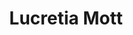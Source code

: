 ---
pid: mx61
title: Lucretia Mott
location_transcription: Unknown best location
coordinates: "[-75.225341330503, 39.952648484183]"
zipcode: '19143'
gen_neighborhood: West Philadelphia
neighborhood: University City
outside_phl: 
age: '58'
age_range: 50-59
instagram: 
image_file_name: mx_61.jpg
proposal_transcription: |-
  Lucretia Mott was involved in the Abolitionist movement, fought for peace, Native American rights, and women's rights. She and her husband were involved in the underground railroad and founded the Female Antislavery Society (which allowed black members).
  There are not enough women/minority monuments in Philadelphia.
  I could not even begin to design this monument.
topic: Person,Race Ethnicity
topic_summary: 0, 0
type: 
keywords_other: 
credit: Sharon Farrell
image_labels: 
twitter: 
facebook: 
permalink: "/monuments/mx61/"
layout: item-page
---